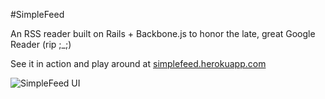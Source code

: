 #SimpleFeed

An RSS reader built on Rails + Backbone.js to honor the late, great Google Reader (rip ;_;)

See it in action and play around at [simplefeed.herokuapp.com](http://simplefeed.herokuapp.com/)

![SimpleFeed UI](http://i.imgur.com/xEcZPJ1.png)